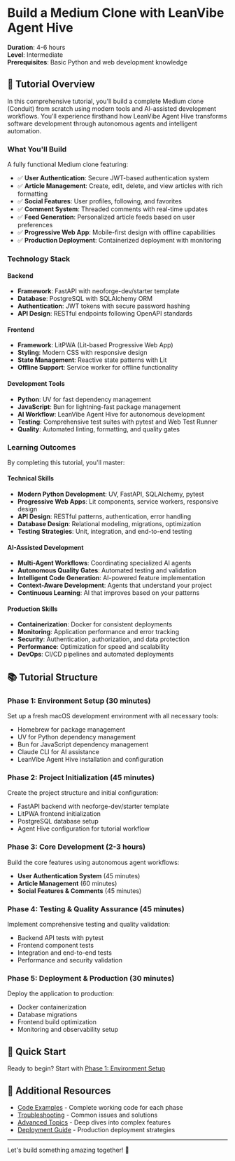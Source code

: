 # Build a Medium Clone with LeanVibe Agent Hive

**Duration**: 4-6 hours  
**Level**: Intermediate  
**Prerequisites**: Basic Python and web development knowledge

## 🎯 Tutorial Overview

In this comprehensive tutorial, you'll build a complete Medium clone (Conduit) from scratch using modern tools and AI-assisted development workflows. You'll experience firsthand how LeanVibe Agent Hive transforms software development through autonomous agents and intelligent automation.

### What You'll Build

A fully functional Medium clone featuring:
- ✅ **User Authentication**: Secure JWT-based authentication system
- ✅ **Article Management**: Create, edit, delete, and view articles with rich formatting
- ✅ **Social Features**: User profiles, following, and favorites
- ✅ **Comment System**: Threaded comments with real-time updates
- ✅ **Feed Generation**: Personalized article feeds based on user preferences
- ✅ **Progressive Web App**: Mobile-first design with offline capabilities
- ✅ **Production Deployment**: Containerized deployment with monitoring

### Technology Stack

#### Backend
- **Framework**: FastAPI with neoforge-dev/starter template
- **Database**: PostgreSQL with SQLAlchemy ORM
- **Authentication**: JWT tokens with secure password hashing
- **API Design**: RESTful endpoints following OpenAPI standards

#### Frontend
- **Framework**: LitPWA (Lit-based Progressive Web App)
- **Styling**: Modern CSS with responsive design
- **State Management**: Reactive state patterns with Lit
- **Offline Support**: Service worker for offline functionality

#### Development Tools
- **Python**: UV for fast dependency management
- **JavaScript**: Bun for lightning-fast package management
- **AI Workflow**: LeanVibe Agent Hive for autonomous development
- **Testing**: Comprehensive test suites with pytest and Web Test Runner
- **Quality**: Automated linting, formatting, and quality gates

### Learning Outcomes

By completing this tutorial, you'll master:

#### Technical Skills
- **Modern Python Development**: UV, FastAPI, SQLAlchemy, pytest
- **Progressive Web Apps**: Lit components, service workers, responsive design
- **API Design**: RESTful patterns, authentication, error handling
- **Database Design**: Relational modeling, migrations, optimization
- **Testing Strategies**: Unit, integration, and end-to-end testing

#### AI-Assisted Development
- **Multi-Agent Workflows**: Coordinating specialized AI agents
- **Autonomous Quality Gates**: Automated testing and validation
- **Intelligent Code Generation**: AI-powered feature implementation
- **Context-Aware Development**: Agents that understand your project
- **Continuous Learning**: AI that improves based on your patterns

#### Production Skills
- **Containerization**: Docker for consistent deployments
- **Monitoring**: Application performance and error tracking
- **Security**: Authentication, authorization, and data protection
- **Performance**: Optimization for speed and scalability
- **DevOps**: CI/CD pipelines and automated deployments

## 📚 Tutorial Structure

### Phase 1: Environment Setup (30 minutes)
Set up a fresh macOS development environment with all necessary tools:
- Homebrew for package management
- UV for Python dependency management
- Bun for JavaScript dependency management
- Claude CLI for AI assistance
- LeanVibe Agent Hive installation and configuration

### Phase 2: Project Initialization (45 minutes)
Create the project structure and initial configuration:
- FastAPI backend with neoforge-dev/starter template
- LitPWA frontend initialization
- PostgreSQL database setup
- Agent Hive configuration for tutorial workflow

### Phase 3: Core Development (2-3 hours)
Build the core features using autonomous agent workflows:
- **User Authentication System** (45 minutes)
- **Article Management** (60 minutes) 
- **Social Features & Comments** (45 minutes)

### Phase 4: Testing & Quality Assurance (45 minutes)
Implement comprehensive testing and quality validation:
- Backend API tests with pytest
- Frontend component tests
- Integration and end-to-end tests
- Performance and security validation

### Phase 5: Deployment & Production (30 minutes)
Deploy the application to production:
- Docker containerization
- Database migrations
- Frontend build optimization
- Monitoring and observability setup

## 🚀 Quick Start

Ready to begin? Start with [Phase 1: Environment Setup](./phase1-environment-setup.md)

## 📖 Additional Resources

- [Code Examples](./examples/) - Complete working code for each phase
- [Troubleshooting](./troubleshooting.md) - Common issues and solutions
- [Advanced Topics](./advanced/) - Deep dives into complex features
- [Deployment Guide](./deployment.md) - Production deployment strategies

---

Let's build something amazing together! 🎉